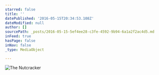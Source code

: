 ```yaml
---
starred: false
title: ''
datePublished: '2016-05-15T20:34:53.108Z'
dateModified: null
author: []
sourcePath: _posts/2016-05-15-5ef4ee28-c3fe-4592-9b94-6a1a2f2ac4d5.md
inFeed: true
hasPage: false
inNav: false
_type: MediaObject

---
```

![The Nutcracker](https://the-grid-user-content.s3-us-west-2.amazonaws.com/c6f83e19-78a6-4e71-b099-8d80125c3150.jpg)